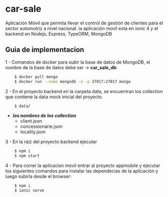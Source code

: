 # car-sale

Aplicación Móvil que permita llevar el control de gestión de clientes para el sector automotriz a nivel nacional. la aplicación movil esta en ionic 4 y el backend en Nodejs, Express, TypeORM, MongoDB

## Guia de implementacion

1 - Comandos de docker para subir la base de datos de MongoDB, el nombre de la base de datos debe ser -> **car_sale_db**:
```sh
    $ docker pull mongo
    $ docker run --name mongodb -d -p 27017:27017 mongo
 ```
2 - En el proyecto backend en la carpeta data, se encuentran los collection que contiene la data mock inicial del proyecto.
   
```sh
    $ data/
 ```
 -  ***los nombres de los collection***
    - client.json
    - concessionarie.json
    - locality.json
       
3 - En la raiz del proyecto backend ejecutar
```sh
    $ npm i
    $ npm start
 ```

4 - Para correr la aplicacion movil entrar al proyecto appmobile y ejecutar los siguientes comandos para instalar las dependecias de la aplicación y luego subirla desde el browser:
```sh
    $ npm i
    $ ionic serve
```